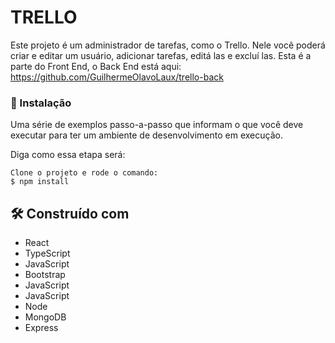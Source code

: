 # TRELLO

Este projeto é um administrador de tarefas, como o Trello. Nele você poderá criar e editar um usuário, adicionar tarefas, editá las e excluí las. Esta é a parte do Front End, o Back End está aqui: https://github.com/GuilhermeOlavoLaux/trello-back


### 🔧 Instalação

Uma série de exemplos passo-a-passo que informam o que você deve executar para ter um ambiente de desenvolvimento em execução.

Diga como essa etapa será:

```
Clone o projeto e rode o comando:
$ npm install
```


## 🛠️ Construído com
* React 
* TypeScript 
* JavaScript
* Bootstrap
* JavaScript
* JavaScript
* Node
* MongoDB
* Express
